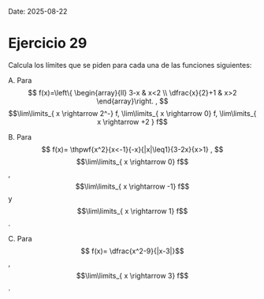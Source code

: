 Date: 2025-08-22

# Ejercicio 29

 
Calcula los límites que se piden para cada una de las funciones siguientes:

A.    Para 
$$
 f(x)=\left\{ \begin{array}{ll}
 3-x &  x<2 \\
 \dfrac{x}{2}+1 &  x>2
\end{array}\right. ,
$$
 $$\lim\limits_{ x \rightarrow  2^-}  f,  \lim\limits_{ x \rightarrow  0}  f, \lim\limits_{ x \rightarrow  +2 }  f$$

B.    Para 
$$
 f(x)= \thpwf{x^2}{x<-1}{-x}{|x|\leq1}{3-2x}{x>1} ,
$$
 $$\lim\limits_{ x \rightarrow  0}  f$$  ,  $$\lim\limits_{ x \rightarrow  -1}  f$$   y $$\lim\limits_{ x \rightarrow  1}  f$$  .

C.    Para  $$ f(x)= \dfrac{x^2-9}{|x-3|}$$  ,  $$\lim\limits_{ x \rightarrow  3}  f$$  .

